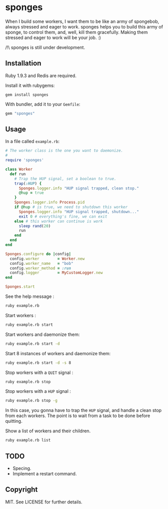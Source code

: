 # sponges

When I build some workers, I want them to be like an army of spongebob, always
stressed and eager to work. sponges helps you to build this army of sponge, to
control them, and, well, kill them gracefully. Making them stressed and eager
to work will be your job. :)

/!\ sponges is still under development.

## Installation

Ruby 1.9.3 and Redis are required.

Install it with rubygems:

    gem install sponges

With bundler, add it to your `Gemfile`:

``` ruby
gem "sponges"
```

## Usage
In a file called `example.rb`:

``` ruby
# The worker class is the one you want to daemonize.
#
require 'sponges'

class Worker
  def run
    # Trap the HUP signal, set a boolean to true.
    trap(:HUP) {
      Sponges.logger.info "HUP signal trapped, clean stop."
      @hup = true
    }
    Sponges.logger.info Process.pid
    if @hup # is true, we need to shutdown this worker
      Sponges.logger.info "HUP signal trapped, shutdown..."
      exit 0 # everything's fine, we can exit
    else # this worker can continue is work
      sleep rand(20)
      run
    end
  end
end

Sponges.configure do |config|
  config.worker        = Worker.new
  config.worker_name   = "bob"
  config.worker_method = :run
  config.logger        = MyCustomLogger.new
end

Sponges.start
```
See the help message :
``` bash
ruby example.rb
```

Start workers :
``` bash
ruby example.rb start
```

Start workers and daemonize them:
``` bash
ruby example.rb start -d
```

Start 8 instances of workers and daemonize them:
``` bash
ruby example.rb start -d -s 8
```

Stop workers with a `QUIT` signal :
``` bash
ruby example.rb stop
```

Stop workers with a `HUP` signal :
``` bash
ruby example.rb stop -g
```
In this case, you gonna have to trap the `HUP` signal, and handle a clean stop
from each workers. The point is to wait from a task to be done before quitting.

Show a list of workers and their children.
``` bash
ruby example.rb list
```

## TODO

* Specing.
* Implement a restart command.

## Copyright

MIT. See LICENSE for further details.
